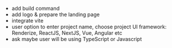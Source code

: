 - add build command
- add logo & prepare the landing page
- integrate vite
- user option to enter project name, choose project UI framework: Renderize, ReactJS, NextJS, Vue, Angular etc
- ask maybe user will be using TypeScript or Javascript